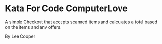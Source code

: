 # Kata For Code ComputerLove

A simple Checkout that accepts scanned items and calculates a total based on the items and any offers.

By Lee Cooper